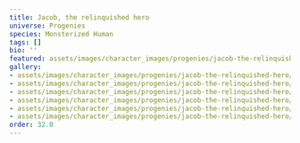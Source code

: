 ```yaml
---
title: Jacob, the relinquished hero
universe: Progenies
species: Monsterized Human
tags: []
bio: ''
featured: assets/images/character_images/progenies/jacob-the-relinquished-hero/jacob.webp
gallery:
- assets/images/character_images/progenies/jacob-the-relinquished-hero/jacob_the_hero.webp
- assets/images/character_images/progenies/jacob-the-relinquished-hero/jacob.webp
- assets/images/character_images/progenies/jacob-the-relinquished-hero/Jacob_former_hero.webp
- assets/images/character_images/progenies/jacob-the-relinquished-hero/Jacob_comic.webp
- assets/images/character_images/progenies/jacob-the-relinquished-hero/Jacob_no_monster.webp
- assets/images/character_images/progenies/jacob-the-relinquished-hero/1756109572874367394_1.webp
order: 32.0
---
```

